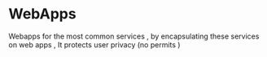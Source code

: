 # WebApps
Webapps for the most common services , by encapsulating these services on web apps , It protects user privacy (no permits )
